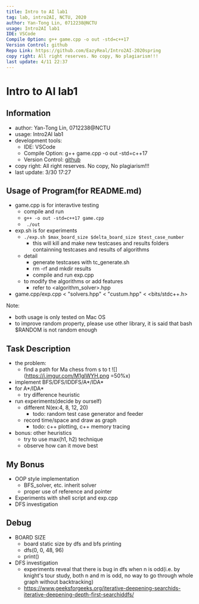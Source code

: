 ```yaml
---
title: Intro to AI lab1
tag: lab, intro2AI, NCTU, 2020
author: Yan-Tong Lin, 0712238@NCTU
usage: Intro2AI lab1
IDE: VSCode
Compile Option: g++ game.cpp -o out -std=c++17
Version Control: github
Repo Link: https://github.com/EazyReal/Intro2AI-2020spring
copy right: All right reserves. No copy, No plagiarism!!!
last update: 4/11 22:37
---
```


# Intro to AI lab1

## Information
- author: Yan-Tong Lin, 0712238@NCTU
- usage: Intro2AI lab1
- development tools:
    - IDE: VSCode
    - Compile Option: g++ game.cpp -o out -std=c++17
    - Version Control: [github](https://github.com/EazyReal/Intro2AI-2020spring)
- copy right: All right reserves. No copy, No plagiarism!!!
- last update: 3/30 17:27

## Usage of Program(for README.md)
-  game.cpp is for interavtive testing
    -  compile and run
    - ```g++ -o out -std=c++17 game.cpp```
    - ``` ./out```
-  exp.sh is for experiments
    -  ```./exp.sh $max_board_size $delta_board_size $test_case_number```
        -  this will kill and make new testcases and results folders containning testcases and results of algorithms
    -  detail
        -  generate testcases with tc_generate.sh 
        -  rm -rf and mkdir results
        -  compile and run exp.cpp
    -  to modify the algorithms or add features
        -  refer to <algorithm_solver>.hpp
-  game.cpp/exp.cpp < "solvers.hpp" < "custum.hpp" < <bits/stdc++.h>

Note:
- both usage is only tested on Mac OS
- to improve random property, please use other library, it is said that bash $RANDOM is not random enough

## Task Description
- the problem: 
    - find a path for Ma chess from s to t
![](https://i.imgur.com/M1gIWYH.png =50%x)
- implement BFS/DFS/IDDFS/A*/IDA*
- for A*/IDA*
    - try difference heuristic
- run experiments(decide by ourself)
    - different N(ex:4, 8, 12, 20)
        - todo: random test case generator and feeder
    - record time/space and draw as graph 
        - todo: c++ plotting, c++ memory tracing
- bonus: other heuristics
    - try to use max(h1, h2) technique
    - observe how can it move best

## My Bonus
- OOP style implementation
    - BFS_solver, etc. inherit solver
    - proper use of reference and pointer
- Experiments with shell script and exp.cpp
- DFS investigation

## Debug
- BOARD SIZE
    - board static size by dfs and bfs printing
    - dfs(0, 0, 48, 96)
    - print()
- DFS investigation
    - experiments reveal that there is bug in dfs when n is odd(i.e. by knight's tour study, both n and m is odd, no way to go through whole graph without backtracking)
    - https://www.geeksforgeeks.org/iterative-deepening-searchids-iterative-deepening-depth-first-searchiddfs/
